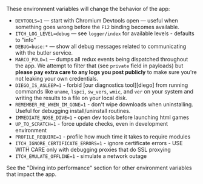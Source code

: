 
These environment variables will change the behavior of the app:

  * `DEVTOOLS=1` — start with Chromium Devtools open — useful when something goes
    wrong before the `F12` binding becomes available.
  * `ITCH_LOG_LEVEL=debug` — see `logger/index` for available levels - defaults to "info"
  * `DEBUG=buse:*` — show all debug messages related to communicating with the butler service.
  * `MARCO_POLO=1` — dumps all redux events being dispatched throughout the app.
    We attempt to filter that (see `private` field in payloads) but **please
    pay extra care to any logs you post publicly** to make sure you're not leaking
    your own credentials.
  * `DIEGO_IS_ASLEEP=1` - forbid [our diagnostics tool][diego] from running commands like
    `uname`, `lspci`, `sw_vers`, `wmic`, and `ver` on your system and writing
    the results to a file on your local disk.
  * `REMEMBER_ME_WHEN_IM_GONE=1` - don't wipe downloads when uninstalling.
    Useful for debugging install/uninstall routines.
  * `IMMEDIATE_NOSE_DIVE=1` - open dev tools before launching html games
  * `UP_TO_SCRATCH=1` - force update checks, even in development environment
  * `PROFILE_REQUIRE=1` - profile how much time it takes to require modules
  * `ITCH_IGNORE_CERTIFICATE_ERRORS=1` - ignore certificate errors - USE WITH CARE only with debugging proxies that do SSL proxying
  * `ITCH_EMULATE_OFFLINE=1` - simulate a network outage

See the "Diving into performance" section for other environment variables that impact the app.